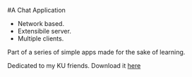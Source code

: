 #A Chat Application

- Network based.
- Extensibile server.
- Multiple clients.

Part of a series of simple apps made for the sake of learning.

Dedicated to my KU friends. Download it [here](https://github.com/Javaliant/ChatApp/blob/master/The%20Fourth%20Floor%20Chat.exe?raw=true)